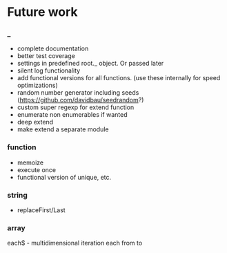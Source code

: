 # Future work

### _

- complete documentation
- better test coverage
- settings in predefined root._ object. Or passed later
- silent log functionality
- add functional versions for all functions. (use these internally for speed optimizations)
- random number generator including seeds (https://github.com/davidbau/seedrandom?)
- custom super regexp for extend function
- enumerate non enumerables if wanted
- deep extend
- make extend a separate module

### function
- memoize
- execute once
- functional version of unique, etc.

### string
- replaceFirst/Last

### array
each$ - multidimensional iteration
each from to




